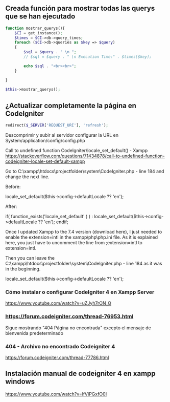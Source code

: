 ## Creada función para mostrar todas las querys que se han ejecutado

```php
function mostrar_querys(){
	$CI = get_instance();
	$times = $CI->db->query_times;
	foreach ($CI->db->queries as $key => $query) 
	{ 
		$sql = $query . " \n "; 
		// $sql = $query . " \n Execution Time:" . $times[$key]; 

		echo $sql . "<br><br>";    
	}

}
    
$this->mostrar_querys();
```
    
    

## ¿Actualizar completamente la página en CodeIgniter
```php
redirect($_SERVER['REQUEST_URI'], 'refresh');
```

Descomprimir y subir al servidor
configurar la URL en System/application/config/config.php


Call to undefined function CodeIgniter\locale_set_default() - Xampp
https://stackoverflow.com/questions/71434878/call-to-undefined-function-codeigniter-locale-set-default-xampp

Go to C:\xampp\htdocs\projectfolder\system\CodeIgniter.php - line 184 and change the next line.

Before:

locale_set_default($this->config->defaultLocale ?? 'en');

After:

if( function_exists('locale_set_default' ) ) :
    locale_set_default($this->config->defaultLocale ?? 'en');
    endif;

Once I updated Xampp to the 7.4 version (download here), I just needed to enable the extension=intl in the xampp\php\php.ini file. As it is explained here, you just have to uncomment the line from ;extension=intl to extension=intl.

Then you can leave the C:\xampp\htdocs\projectfolder\system\CodeIgniter.php - line 184 as it was in the beginning.

locale_set_default($this->config->defaultLocale ?? 'en');

### Cómo instalar o configurar CodeIgniter 4 en Xampp Server
https://www.youtube.com/watch?v=uZJyh7rON_Q


### https://forum.codeigniter.com/thread-76953.html 
 Sigue mostrando "404 Página no encontrada" excepto el mensaje de bienvenida predeterminado 
 
 ###  404 - Archivo no encontrado Codeigniter 4 
 https://forum.codeigniter.com/thread-77786.html
 
 ## Instalación manual de codeigniter 4 en xampp windows
  https://www.youtube.com/watch?v=lfViPGxfO0I

 
